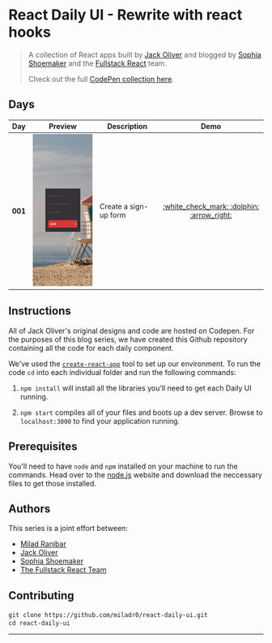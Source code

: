 

# React Daily UI - Rewrite with react hooks

> A collection of React apps built by [Jack Oliver](http://www.jackoliver.info/react-daily-ui/) and blogged by [Sophia Shoemaker](https://twitter.com/wisecobbler) and the [Fullstack React](https://fullstackreact.com) team.
>
> Check out the full [CodePen collection here](http://codepen.io/collection/DoLZRm/).


## Days
<table>
    <thead>
        <tr>
            <th>Day</th>
            <th>Preview</th>
            <th>Description</th>
            <th>Demo</th>
        </tr>
    </thead>
    <tbody>
        <tr>
            <td><strong>001</strong></td>
            <td><img width="200" height="300" src="./001-sign-up/sample.png"></img></td>
            <td>Create a sign-up form</td>
            <td align="center"><a href="https://codesandbox.io/s/github/miladr0/react-daily-ui/tree/master/001-sign-up">:white_check_mark: :dolphin: :arrow_right:</a></td>
        </tr>
    </tbody>
</table>

## Instructions
All of Jack Oliver's original designs and code are hosted on Codepen. For the purposes of this blog series, we have created this Github repository containing all the code for each daily component. 

We've used the [`create-react-app`](https://github.com/facebookincubator/create-react-app) tool to set up our environment. To run the code `cd` into each individual folder and run the following commands:

1. `npm install` will install all the libraries you'll need to get each Daily UI running.

2. `npm start` compiles all of your files and boots up a dev server. Browse to `localhost:3000` to find your application running.


## Prerequisites
You'll need to have `node` and `npm` installed on your machine to run the commands. Head over to the [node.js](https://nodejs.org/en/) website and download the neccessary files to get those installed. 

## Authors
This series is a joint effort between:

* [Milad Ranjbar](https://github.com/miladr0) 
* [Jack Oliver](http://www.jackoliver.info/react-daily-ui/) 
* [Sophia Shoemaker](https://twitter.com/wisecobbler) 
* [The Fullstack React Team](https://fullstackreact.com)

## Contributing

```shell
git clone https://github.com/miladr0/react-daily-ui.git
cd react-daily-ui
```
___


<div style="clear:both"></div>

